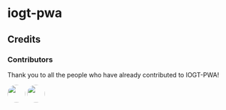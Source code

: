 # iogt-pwa


## Credits


### Contributors

Thank you to all the people who have already contributed to IOGT-PWA!



<a href="graphs/contributors"><img src="https://avatars1.githubusercontent.com/u/6149957?v=4" width=40 style="border-radius: 50%;"></a>
<a href="graphs/contributors"><img src="https://avatars2.githubusercontent.com/u/8824104?v=4" width=40 style="border-radius: 50%;"></a>
            
